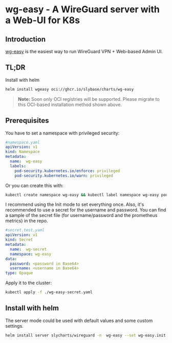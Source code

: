 # wg-easy - A WireGuard server with a Web-UI for K8s

## Introduction
[wg-easy](https://github.com/wg-easy/wg-easy) is the easiest way to run WireGuard VPN + Web-based Admin UI.

## TL;DR

Install with helm
```bash
helm install wgeasy oci://ghcr.io/slybase/charts/wg-easy
```

> **Note:** Soon only OCI registries will be supported. Please migrate to this OCI-based installation method shown above.


## Prerequisites
You have to set a namespace with privileged security:
```yaml
#namespace.yaml
apiVersion: v1
kind: Namespace
metadata:
  name:  wg-easy
  labels:
    pod-security.kubernetes.io/enforce: privileged
    pod-security.kubernetes.io/warn: privileged
```
Or you can create this with:
```bash
kubectl create namespace wg-easy && kubectl label namespace wg-easy pod-security.kubernetes.io/enforce=privileged pod-security.kubernetes.io/warn=privileged --overwrite
```

I recommend using the Init mode to set everything once. 
Also, it's recommended to use a secret for the username and password.
You can find a sample of the secret file (for username/password and the prometheus metrics) in the repo.

```yaml
#secret.test.yaml
apiVersion: v1
kind: Secret
metadata:
  name:  wg-secret
  namespace: wg-easy
data:
  password: <password in Base64>
  username: <username in Base64>
type: Opaque
```
Apply it to the cluster:
```bash
kubectl apply -f ./wg-easy-secret.yaml
```

## Install with helm
The server mode could be used with default values and some custom settings.
```bash
helm install server slycharts/wireguard -n  wg-easy --set wg-easy.init.existingSecret="wg-secret",wg-easy.init.host="vpn.example.com",storage.storageClass="..."
```
